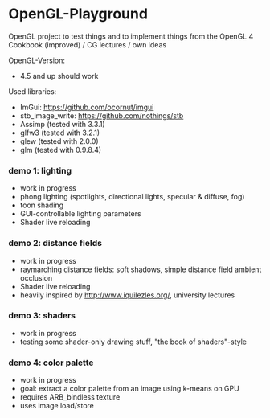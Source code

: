 # OpenGL-Playground

OpenGL project to test things and to implement things from the OpenGL 4 Cookbook (improved) / CG lectures / own ideas

OpenGL-Version:
* 4.5 and up should work

Used libraries:
* ImGui: https://github.com/ocornut/imgui
* stb_image_write: https://github.com/nothings/stb
* Assimp (tested with 3.3.1)
* glfw3 (tested with 3.2.1)
* glew (tested with 2.0.0)
* glm (tested with 0.9.8.4)

### demo 1: lighting
* work in progress
* phong lighting (spotlights, directional lights, specular & diffuse, fog)
* toon shading
* GUI-controllable lighting parameters
* Shader live reloading

### demo 2: distance fields
* work in progress
* raymarching distance fields: soft shadows, simple distance field ambient occlusion
* Shader live reloading
* heavily inspired by http://www.iquilezles.org/, university lectures

### demo 3: shaders
* work in progress
* testing some shader-only drawing stuff, "the book of shaders"-style

### demo 4: color palette
* work in progress
* goal: extract a color palette from an image using k-means on GPU
* requires ARB_bindless texture
* uses image load/store
